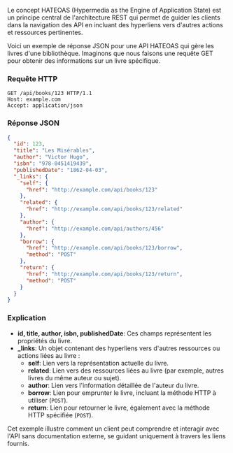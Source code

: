 Le concept HATEOAS (Hypermedia as the Engine of Application State) est un principe central de l'architecture REST qui permet de guider les clients dans la navigation des API en incluant des hyperliens vers d'autres actions et ressources pertinentes.

Voici un exemple de réponse JSON pour une API HATEOAS qui gère les livres d'une bibliothèque. Imaginons que nous faisons une requête GET pour obtenir des informations sur un livre spécifique.

### Requête HTTP

```http
GET /api/books/123 HTTP/1.1
Host: example.com
Accept: application/json
```

### Réponse JSON

```json
{
  "id": 123,
  "title": "Les Misérables",
  "author": "Victor Hugo",
  "isbn": "978-0451419439",
  "publishedDate": "1862-04-03",
  "_links": {
    "self": {
      "href": "http://example.com/api/books/123"
    },
    "related": {
      "href": "http://example.com/api/books/123/related"
    },
    "author": {
      "href": "http://example.com/api/authors/456"
    },
    "borrow": {
      "href": "http://example.com/api/books/123/borrow",
      "method": "POST"
    },
    "return": {
      "href": "http://example.com/api/books/123/return",
      "method": "POST"
    }
  }
}
```

### Explication

- **id, title, author, isbn, publishedDate**: Ces champs représentent les propriétés du livre.
- **\_links**: Un objet contenant des hyperliens vers d'autres ressources ou actions liées au livre :
  - **self**: Lien vers la représentation actuelle du livre.
  - **related**: Lien vers des ressources liées au livre (par exemple, autres livres du même auteur ou sujet).
  - **author**: Lien vers l'information détaillée de l'auteur du livre.
  - **borrow**: Lien pour emprunter le livre, incluant la méthode HTTP à utiliser (`POST`).
  - **return**: Lien pour retourner le livre, également avec la méthode HTTP spécifiée (`POST`).

Cet exemple illustre comment un client peut comprendre et interagir avec l'API sans documentation externe, se guidant uniquement à travers les liens fournis.

